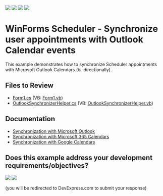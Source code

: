 <!-- default badges list -->
![](https://img.shields.io/endpoint?url=https://codecentral.devexpress.com/api/v1/VersionRange/128635382/15.2.11%2B)
[![](https://img.shields.io/badge/Open_in_DevExpress_Support_Center-FF7200?style=flat-square&logo=DevExpress&logoColor=white)](https://supportcenter.devexpress.com/ticket/details/T423510)
[![](https://img.shields.io/badge/📖_How_to_use_DevExpress_Examples-e9f6fc?style=flat-square)](https://docs.devexpress.com/GeneralInformation/403183)
[![](https://img.shields.io/badge/💬_Leave_Feedback-feecdd?style=flat-square)](#does-this-example-address-your-development-requirementsobjectives)
<!-- default badges end -->

# WinForms Scheduler - Synchronize user appointments with Outlook Calendar events

This example demonstrates how to synchronize Scheduler appointments with Microsoft Outlook Calendars (bi-directionally).


## Files to Review

* [Form1.cs](./CS/SyncWithOutlook/Form1.cs) (VB: [Form1.vb](./VB/SyncWithOutlook/Form1.vb))
* [OutlookSynchronizerHelper.cs](./CS/SyncWithOutlook/OutlookSynchronizerHelper.cs) (VB: [OutlookSynchronizerHelper.vb](./VB/SyncWithOutlook/OutlookSynchronizerHelper.vb))


## Documentation

* [Synchronization with Microsoft Outlook](https://docs.devexpress.com/WindowsForms/3937/controls-and-libraries/scheduler/import-and-export/synchronization-with-microsoft-outlook)
* [Synchronization with Microsoft 365 Calendars](https://docs.devexpress.com/WindowsForms/404317/controls-and-libraries/scheduler/import-and-export/synchronization-with-outlook-365-calendars)
* [Synchronization with Google Calendars](https://docs.devexpress.com/WindowsForms/120605/controls-and-libraries/scheduler/import-and-export/google-calendars)
<!-- feedback -->
## Does this example address your development requirements/objectives?

[<img src="https://www.devexpress.com/support/examples/i/yes-button.svg"/>](https://www.devexpress.com/support/examples/survey.xml?utm_source=github&utm_campaign=winforms-scheduler-sync-outlook-calendars&~~~was_helpful=yes) [<img src="https://www.devexpress.com/support/examples/i/no-button.svg"/>](https://www.devexpress.com/support/examples/survey.xml?utm_source=github&utm_campaign=winforms-scheduler-sync-outlook-calendars&~~~was_helpful=no)

(you will be redirected to DevExpress.com to submit your response)
<!-- feedback end -->
